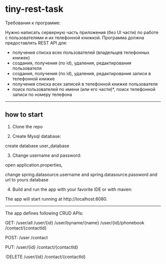 # tiny-rest-task

Требования к программе:

Нужно написать серверную часть приложения (без UI части) по работе с пользователями и их телефонной книжкой.
Программа должна предоставлять REST API для:
* получения списка всех пользователей (владельцев телефонных книжек)
* создания, получения (по id), удаления, редактирования пользователя
* создания, получения (по id), удаления, редактирования записи в телефонной книжке
* получения списка всех записей в телефонной книжке пользователя
* поиск пользователей по имени (или его части)*, поиск телефонной записи по номеру телефона

---

## how to start

1. Clone the repo

2. Create Mysql database:

create database user_database

3. Change username and password:

open application.properties,

change spring.datasource.username and spring.datasource.password and url to yours database

4. Build and run the app with your favorite IDE or with maven:

The app will start running at http://localhost:8080.

---
The app defines following CRUD APIs:

GET: 
  /user/all
  /user/{id}
  /user/byname/{name}
  /user/{id}/phonebook
  /contact/{contactId}

POST: 
  /user
  /contact

PUT: 
  /user/{id}
  /contact/{contactId}

:DELETE 
/user/{id}
/contact/{contactId}
